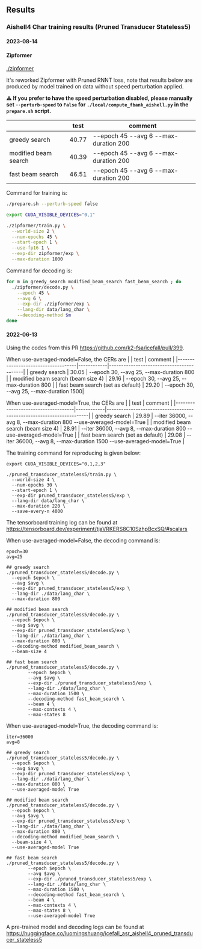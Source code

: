 ## Results

### Aishell4 Char training results (Pruned Transducer Stateless5)

#### 2023-08-14

#### Zipformer

[./zipformer](./zipformer)

It's reworked Zipformer with Pruned RNNT loss, note that results below are produced by model trained on data without speed perturbation applied.

**⚠️ If you prefer to have the speed perturbation disabled, please manually set `--perturb-speed` to `False` for `./local/compute_fbank_aishell.py` in the `prepare.sh` script.**

|                        | test | comment                               |
|------------------------|------|---------------------------------------|
| greedy search          | 40.77 | --epoch 45 --avg 6 --max-duration 200 |
| modified beam search   | 40.39 | --epoch 45 --avg 6 --max-duration 200 |
| fast beam search       | 46.51 | --epoch 45 --avg 6 --max-duration 200 |

Command for training is:
```bash
./prepare.sh --perturb-speed false

export CUDA_VISIBLE_DEVICES="0,1"

./zipformer/train.py \
  --world-size 2 \
  --num-epochs 45 \
  --start-epoch 1 \
  --use-fp16 1 \
  --exp-dir zipformer/exp \
  --max-duration 1000
```

Command for decoding is:
```bash
for m in greedy_search modified_beam_search fast_beam_search ; do
  ./zipformer/decode.py \
    --epoch 45 \
    --avg 6 \
    --exp-dir ./zipformer/exp \
    --lang-dir data/lang_char \
    --decoding-method $m
done
```


#### 2022-06-13

Using the codes from this PR https://github.com/k2-fsa/icefall/pull/399.

When use-averaged-model=False, the CERs are
|                                    |    test    | comment                                  |
|------------------------------------|------------|------------------------------------------|
|          greedy search             | 30.05      | --epoch 30, --avg 25, --max-duration 800 |
| modified beam search (beam size 4) | 29.16      | --epoch 30, --avg 25, --max-duration 800 |
| fast beam search (set as default)  | 29.20      | --epoch 30, --avg 25, --max-duration 1500|

When use-averaged-model=True, the CERs are
|                                    |    test    | comment                                                              |
|------------------------------------|------------|----------------------------------------------------------------------|
|          greedy search             | 29.89      | --iter 36000, --avg 8, --max-duration 800  --use-averaged-model=True |
| modified beam search (beam size 4) | 28.91      | --iter 36000, --avg 8, --max-duration 800  --use-averaged-model=True |
| fast beam search (set as default)  | 29.08      | --iter 36000, --avg 8, --max-duration 1500 --use-averaged-model=True |

The training command for reproducing is given below:

```
export CUDA_VISIBLE_DEVICES="0,1,2,3"

./pruned_transducer_stateless5/train.py \
  --world-size 4 \
  --num-epochs 30 \
  --start-epoch 1 \
  --exp-dir pruned_transducer_stateless5/exp \
  --lang-dir data/lang_char \
  --max-duration 220 \
  --save-every-n 4000

```

The tensorboard training log can be found at
https://tensorboard.dev/experiment/tjaVRKERS8C10SzhpBcxSQ/#scalars

When use-averaged-model=False, the decoding command is:
```
epoch=30
avg=25

## greedy search
./pruned_transducer_stateless5/decode.py \
  --epoch $epoch \
  --avg $avg \
  --exp-dir pruned_transducer_stateless5/exp \
  --lang-dir ./data/lang_char \
  --max-duration 800

## modified beam search
./pruned_transducer_stateless5/decode.py \
  --epoch $epoch \
  --avg $avg \
  --exp-dir pruned_transducer_stateless5/exp \
  --lang-dir ./data/lang_char \
  --max-duration 800 \
  --decoding-method modified_beam_search \
  --beam-size 4

## fast beam search
./pruned_transducer_stateless5/decode.py \
        --epoch $epoch \
        --avg $avg \
        --exp-dir ./pruned_transducer_stateless5/exp \
        --lang-dir ./data/lang_char \
        --max-duration 1500 \
        --decoding-method fast_beam_search \
        --beam 4 \
        --max-contexts 4 \
        --max-states 8
```

When use-averaged-model=True, the decoding command is:
```
iter=36000
avg=8

## greedy search
./pruned_transducer_stateless5/decode.py \
  --epoch $epoch \
  --avg $avg \
  --exp-dir pruned_transducer_stateless5/exp \
  --lang-dir ./data/lang_char \
  --max-duration 800 \
  --use-averaged-model True

## modified beam search
./pruned_transducer_stateless5/decode.py \
  --epoch $epoch \
  --avg $avg \
  --exp-dir pruned_transducer_stateless5/exp \
  --lang-dir ./data/lang_char \
  --max-duration 800 \
  --decoding-method modified_beam_search \
  --beam-size 4 \
  --use-averaged-model True

## fast beam search
./pruned_transducer_stateless5/decode.py \
        --epoch $epoch \
        --avg $avg \
        --exp-dir ./pruned_transducer_stateless5/exp \
        --lang-dir ./data/lang_char \
        --max-duration 1500 \
        --decoding-method fast_beam_search \
        --beam 4 \
        --max-contexts 4 \
        --max-states 8 \
        --use-averaged-model True
```

A pre-trained model and decoding logs can be found at <https://huggingface.co/luomingshuang/icefall_asr_aishell4_pruned_transducer_stateless5>
